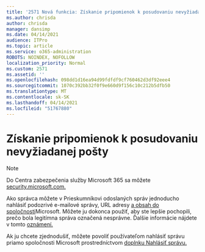 ```yaml
---
title: '2571 Nová funkcia: Získanie pripomienok k posudovaniu nevyžiadanej pošty'
ms.author: chrisda
author: chrisda
manager: dansimp
ms.date: 04/14/2021
audience: ITPro
ms.topic: article
ms.service: o365-administration
ROBOTS: NOINDEX, NOFOLLOW
localization_priority: Normal
ms.custom: 2571
ms.assetid: ''
ms.openlocfilehash: 098dd1d16ea94d99fdfdf9cf760462d3df92eee4
ms.sourcegitcommit: 1070c392bb32f0f9e660d9f156c10c212b5dfb50
ms.translationtype: MT
ms.contentlocale: sk-SK
ms.lasthandoff: 04/14/2021
ms.locfileid: "51767880"
---
```

# <a name="get-feedback-about-spam-judgments"></a>Získanie pripomienok k posudovaniu nevyžiadanej pošty

> [!NOTE]
> Do Centra zabezpečenia služby Microsoft 365 sa môžete [security.microsoft.com.](https://security.microsoft.com)

Ako správca môžete v Prieskumníkovi odoslaných správ jednoducho nahlásiť podozrivé e-mailové správy, URL adresy [a obsah do spoločnosti](https://security.microsoft.com/reportsubmission)Microsoft. Môžete ju dokonca použiť, aby ste lepšie pochopili, prečo bola legitímna správa označená nesprávne. Ďalšie informácie nájdete v tomto [oznámení.](https://techcommunity.microsoft.com/t5/Security-Privacy-and-Compliance/Empower-security-teams-to-easily-report-suspicious-emails-amp/ba-p/752622)

Ak ju chcete zjednodušiť, môžete povoliť používateľom nahlásiť správu priamo spoločnosti Microsoft prostredníctvom [doplnku Nahlásiť správu.](https://appsource.microsoft.com/product/office/WA104381180?src=office&tab=Overview)

